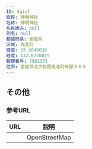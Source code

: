 ```yaml
---
ID: 4gicl
総称: 神明神社
名称: 神明神社
名称読み: null
別名: null
都道府県: 愛媛県
区域: 鬼北町
緯度: 33.3049838
経度: 132.6770819
郵便番号: 7981375
住所: 愛媛県北宇和郡鬼北町畔屋３６９
---
```


## その他

### 参考URL

| URL | 説明          |
| --- | ------------- |
|     | OpenStreetMap |

